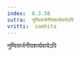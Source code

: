 ```yaml
---
index:  8.3.58
sutra:  नुम्विसर्जनीयशर्व्यवायेऽपि
vritti:  samhita 
---
```


नुम्विसर्जनीयशर्व्यवायेऽपि

